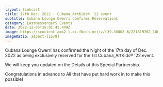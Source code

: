```yaml
---
layout: linkcast
title: 17th Dec. 2022 - Cubana_ArtKids® '22 event
subtitle: Cubana Lounge Owerri Confirms Reservations
category: LastMessengerS Events
date: 2022-12-05T18:01:43.449Z
image: https://scontent-ams2-1.xx.fbcdn.net/v/t39.30808-6/221819762_180297677415639_7514027694287446713_n.jpg?_nc_cat=106&ccb=1-7&_nc_sid=09cbfe&_nc_ohc=HbhL22YYo5YAX9lME9r&_nc_ht=scontent-ams2-1.xx&oh=00_AfBTkrSfWIOQMocjRSTbrqTRJQVELLpt4zMqdNLKa-S33w&oe=63CBB881
imageRatio: aspect-[16/9]
---
```

Cubana Lounge Owerri has confirmed the Night of the 17th day of Dec. 2022 as being exclusively reserved for the 1st Cubana_ArtKids® '22 event.

We will keep you updated on the Details of this Special Partnership.

Congratulations in advance to All that have put hard work in to make this possible!